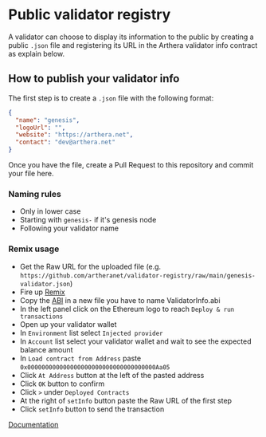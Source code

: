 # Public validator registry

A validator can choose to display its information to the public by creating a public `.json` file and registering its URL in the Arthera validator info contract as explain below.

## How to publish your validator info

The first step is to create a `.json` file with the following format:

```json
{
  "name": "genesis",
  "logoUrl": "",
  "website": "https://arthera.net",
  "contact": "dev@arthera.net"
}
```

Once you have the file, create a Pull Request to this repository and commit your file here.

### Naming rules

- Only in lower case
- Starting with `genesis-` if it's genesis node
- Following your validator name

### Remix usage

- Get the Raw URL for the uploaded file (e.g. `https://github.com/artheranet/validator-registry/raw/main/genesis-validator.json`)
- Fire up [Remix](https://remix.ethereum.org/)
- Copy the [ABI](https://github.com/bertux/arthera-abi/blob/main/abi/ValidatorInfo.json) in a new file you have to name ValidatorInfo.abi
- In the left panel click on the Ethereum logo to reach `Deploy & run transactions`
- Open up your validator wallet
- In `Environment` list select `Injected provider`
- In `Account` list select your validator wallet and wait to see the expected balance amount
- In `Load contract from Address` paste `0x000000000000000000000000000000000000Aa05`
- Click `At Address` button at the left of the pasted address
- Click `OK` button to confirm
- Click `>` under `Deployed Contracts`
- At the right of `setInfo` button paste the Raw URL of the first step
- Click `setInfo` button to send the transaction

[Documentation](https://docs.arthera.net/build/developing-sc/system-contracts/ValidatorInfo#setinfo)
